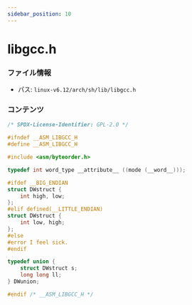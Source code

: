 ```yaml
---
sidebar_position: 10
---
```

# libgcc.h

### ファイル情報

- パス: `linux-v6.12/arch/sh/lib/libgcc.h`

### コンテンツ

```h
/* SPDX-License-Identifier: GPL-2.0 */

#ifndef __ASM_LIBGCC_H
#define __ASM_LIBGCC_H

#include <asm/byteorder.h>

typedef int word_type __attribute__ ((mode (__word__)));

#ifdef __BIG_ENDIAN
struct DWstruct {
	int high, low;
};
#elif defined(__LITTLE_ENDIAN)
struct DWstruct {
	int low, high;
};
#else
#error I feel sick.
#endif

typedef union {
	struct DWstruct s;
	long long ll;
} DWunion;

#endif /* __ASM_LIBGCC_H */

```
